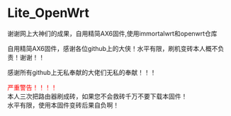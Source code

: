 # Lite_OpenWrt
谢谢网上大神们的成果，自用精简AX6固件,使用immortalwrt和openwrt仓库

自用精简AX6固件，感谢各位github上的大侠！水平有限，刷机变砖本人概不负责！谢谢！！

感谢所有github上无私奉献的大佬们无私的奉献！！！<br>

<font color=red>严重警告！！！！</font><br>
本人三次把路由器刷成砖，如果您不会救砖千万不要下载本固件！<br>
水平有限，使用本固件变砖后果自负啊！<br>
